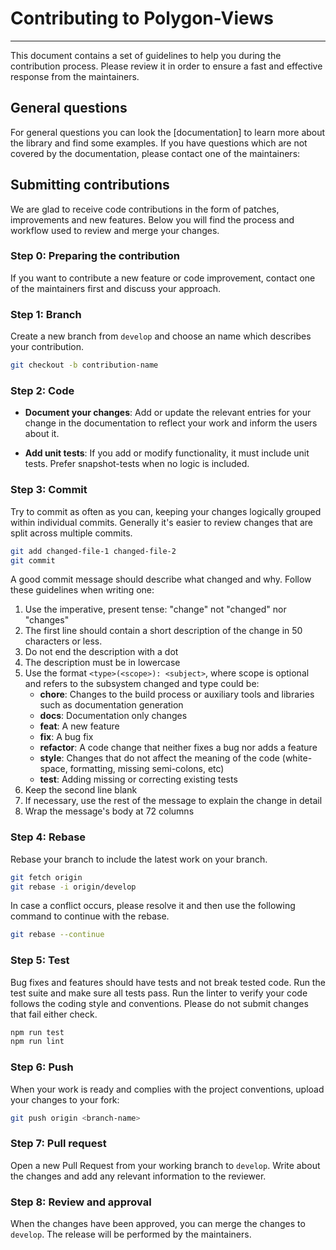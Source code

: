 # Contributing to Polygon-Views

---

This document contains a set of guidelines to help you during the contribution
process.
Please review it in order to ensure a fast and effective response from the
maintainers.

## General questions

For general questions you can look the [documentation]
to learn more about the library and find some examples. If you have questions which are not
covered by the documentation, please contact one of the maintainers:

## Submitting contributions

We are glad to receive code contributions in the form of patches, improvements
and new features.
Below you will find the process and workflow used to review and merge your
changes.

### Step 0: Preparing the contribution

If you want to contribute a new feature or code improvement, contact one of the
maintainers first and discuss your approach.

### Step 1: Branch

Create a new branch from `develop` and choose an name which describes your contribution.

```sh
git checkout -b contribution-name
```

### Step 2: Code

-   **Document your changes**: Add or update the relevant entries for your change
    in the documentation to reflect your work and inform the users about it.

-   **Add unit tests**: If you add or modify functionality, it must include unit
    tests. Prefer snapshot-tests when no logic is included.

### Step 3: Commit

Try to commit as often as you can, keeping your changes logically grouped
within individual commits.
Generally it's easier to review changes that are split across multiple commits.

```sh
git add changed-file-1 changed-file-2
git commit
```

A good commit message should describe what changed and why.
Follow these guidelines when writing one:

1. Use the imperative, present tense: "change" not "changed" nor "changes"
1. The first line should contain a short description of the change in 50
   characters or less.
1. Do not end the description with a dot
1. The description must be in lowercase
1. Use the format `<type>(<scope>): <subject>`, where scope is optional and
   refers to the subsystem changed and type could be:
    - **chore**: Changes to the build process or auxiliary tools and libraries
      such as documentation generation
    - **docs**: Documentation only changes
    - **feat**: A new feature
    - **fix**: A bug fix
    - **refactor**: A code change that neither fixes a bug nor adds a feature
    - **style**: Changes that do not affect the meaning of the code
      (white-space, formatting, missing semi-colons, etc)
    - **test**: Adding missing or correcting existing tests
1. Keep the second line blank
1. If necessary, use the rest of the message to explain the change in detail
1. Wrap the message's body at 72 columns

### Step 4: Rebase

Rebase your branch to include the latest work on your branch.

```sh
git fetch origin
git rebase -i origin/develop
```

In case a conflict occurs, please resolve it and then use the following
command to continue with the rebase.

```sh
git rebase --continue
```

### Step 5: Test

Bug fixes and features should have tests and not break tested code.
Run the test suite and make sure all tests pass.
Run the linter to verify your code follows the coding style and conventions.
Please do not submit changes that fail either check.

```sh
npm run test
npm run lint
```

### Step 6: Push

When your work is ready and complies with the project conventions,
upload your changes to your fork:

```sh
git push origin <branch-name>
```

### Step 7: Pull request

Open a new Pull Request from your working branch to `develop`.
Write about the changes and add any relevant information to the reviewer.

### Step 8: Review and approval

When the changes have been approved, you can merge the changes to `develop`.
The release will be performed by the maintainers.
